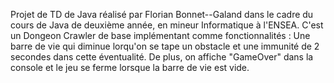 Projet de TD de Java réalisé par Florian Bonnet--Galand dans le cadre du cours de Java de deuxième année, en mineur Informatique à l'ENSEA.
C'est un Dongeon Crawler de base implémentant comme fonctionnalités : Une barre de vie qui diminue lorqu'on se tape un obstacle et une immunité de 2 secondes dans cette éventualité.
De plus, on affiche "GameOver" dans la console et le jeu se ferme lorsque la barre de vie est vide.
